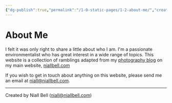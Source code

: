 ```yaml
---
{"dg-publish":true,"permalink":"/1-0-static-pages/1-2-about-me/","created":"2024-04-08T10:42:25.000+01:00","updated":"2024-04-08T10:48:06.000+01:00"}
---
```


# About Me

I felt it was only right to share a little about who I am. I'm a passionate environmentalist who has great interest in a wide range of topics. This website is a collection of ramblings adapted from my [photography blog](https://niallbell.com/blog/) on my main website, [niallbell.com](https://niallbell.com/)

If you wish to get in touch about anything on this website, please send me an email at niall@niallbell.com.















---
Created by Niall Bell (niall@niallbell.com)